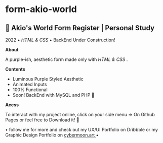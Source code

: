 # form-akio-world

<h2>🌟 Akio's World Form Register | Personal Study </h2>
 

<p> 2022 • <em>HTML & CSS</em> • BackEnd Under Construction! </p>

<p><strong>About</strong></p>
 <p>A purple-ish, aesthetic form made only with <em> HTML & CSS </em>.</P>

<p><strong>Contents</strong></p>
<ul>
<li> Luminous Purple Styled Aesthetic</li>
<li> Animated Inputs </li>
<li> 100% Functional </li>
<li> Soon! BackEnd with MySQL and PHP 🌟</li>
</ul>

<p><strong>Acess</strong></p>
 <p>To interact with my project online, click on your side menu => On Github Pages or feel free to Download it! 🌟</p>
 
<p> • follow me for more and check out my UX/UI Portfolio on Dribbble or my Graphic Design Portfolio on <a href="https://cybermoon.art"🌟> cybermoon.art </a> •</p>
